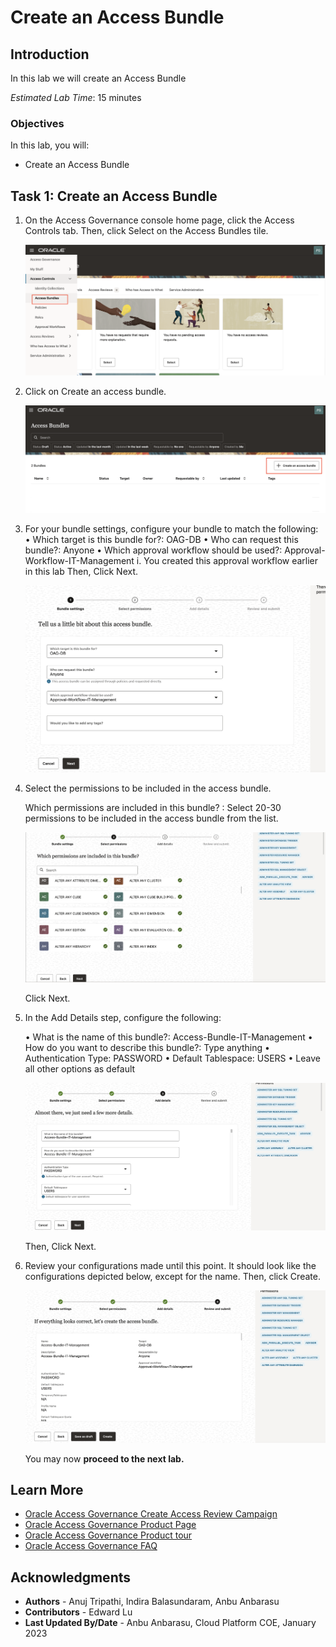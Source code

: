 # Create an Access Bundle

## Introduction

In this lab we will create an Access Bundle

*Estimated Lab Time*: 15 minutes


### Objectives

In this lab, you will:
 * Create an Access Bundle



## Task 1: Create an Access Bundle

1. On the Access Governance console home page, click the Access Controls tab. Then, click Select on the Access Bundles tile. 

    ![Create Access Bundle](images/navigate-access-bundle.png)
   

2. Click on Create an access bundle. 

     ![Create Access Bundle](images/create-access-bundle.png)
  

3. For your bundle settings, configure your bundle to match the following:
    •	Which target is this bundle for?: OAG-DB
    •	Who can request this bundle?: Anyone
    •	Which approval workflow should be used?: Approval-Workflow-IT-Management
    i.	You created this approval workflow earlier in this lab
    Then, Click Next. 


    ![Create Access Bundle](images/click-next.png)

4. Select the permissions to be included in the access bundle. 

    Which permissions are included in this bundle? : Select 20-30 permissions to be included in the access bundle from the list. 

     ![Create Access Bundle](images/select-permissions.png)

    Click Next. 

5. In the Add Details step, configure the following:

    •	What is the name of this bundle?: Access-Bundle-IT-Management
    •	How do you want to describe this bundle?: Type anything
    •	Authentication Type: PASSWORD
    •	Default Tablespace: USERS
    •	Leave all other options as default

     ![Create Access Bundle](images/bundle-details.png)

    Then, Click Next.

6. Review your configurations made until this point. It should look like the configurations depicted below, except for the name. Then, click Create. 

     ![Create Access Bundle](images/click-create.png)


    You may now **proceed to the next lab.**

## Learn More

* [Oracle Access Governance Create Access Review Campaign](https://docs.oracle.com/en/cloud/paas/access-governance/pdapg/index.html)
* [Oracle Access Governance Product Page](https://www.oracle.com/security/cloud-security/access-governance/)
* [Oracle Access Governance Product tour](https://www.oracle.com/webfolder/s/quicktours/paas/pt-sec-access-governance/index.html)
* [Oracle Access Governance FAQ](https://www.oracle.com/security/cloud-security/access-governance/faq/)

## Acknowledgments
* **Authors** - Anuj Tripathi, Indira Balasundaram, Anbu Anbarasu 
* **Contributors** - Edward Lu
* **Last Updated By/Date** - Anbu Anbarasu, Cloud Platform COE, January 2023